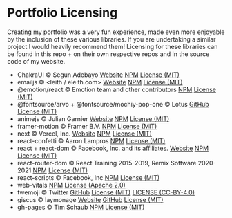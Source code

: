 # Portfolio Licensing

Creating my portfolio was a very fun experience, made even more enjoyable by the inclusion of these various libraries. If you are undertaking a similar project I would heavily recommend them! Licensing for these libraries can be found in this repo + on their own respective repos and in the source code of my website.

- ChakraUI © Segun Adebayo [Website](https://chakra-ui.com/) [NPM](https://www.npmjs.com/package/@chakra-ui/react) [License (MIT)](https://github.com/JSusak/PortfolioLicensing/blob/main/license/LICENSE-chakraui)
- emailjs © <leith / eleith.com> [Website](https://www.emailjs.com/) [NPM](https://www.npmjs.com/package/emailjs) [License (MIT)](https://github.com/JSusak/PortfolioLicensing/blob/main/license/LICENSE-emailjs)
- @emotion/react © Emotion team and other contributors [NPM](https://www.npmjs.com/package/@emotion/react) [License (MIT)](https://github.com/JSusak/PortfolioLicensing/blob/main/license/LICENSE-emotionreact)
- @fontsource/arvo + @fontsource/mochiy-pop-one © Lotus [GitHub](https://github.com/fontsource/fontsource) [License (MIT)](https://github.com/JSusak/PortfolioLicensing/blob/main/license/LICENSE-fontsource)
- animejs © Julian Garnier [Website](http://animejs.com/) [NPM](https://www.npmjs.com/package/animejs) [License (MIT)](https://github.com/JSusak/PortfolioLicensing/blob/main/license/LICENSE-animejs)
- framer-motion © Framer B.V. [NPM](https://github.com/framer/motion) [License (MIT)](https://github.com/JSusak/PortfolioLicensing/blob/main/license/LICENSE-framermotion)
- next © Vercel, Inc. [Website](https://nextjs.org/) [NPM](https://www.npmjs.com/package/next) [License (MIT)](https://github.com/JSusak/PortfolioLicensing/blob/main/license/LICENSE-next)
- react-confetti © Aaron Lampros [NPM](https://www.npmjs.com/package/react-confetti) [License (MIT)](https://github.com/JSusak/PortfolioLicensing/blob/main/license/LICENSE-reactconfetti)
- react + react-dom © Facebook, Inc. and its affiliates. [Website](https://reactjs.org/) [NPM](https://www.npmjs.com/package/react-dom) [License (MIT)](https://github.com/JSusak/PortfolioLicensing/blob/main/license/LICENSE-react)
- react-router-dom © React Training 2015-2019, Remix Software 2020-2021 [NPM](https://www.npmjs.com/package/react-router-dom) [License (MIT)](https://github.com/JSusak/PortfolioLicensing/blob/main/license/LICENSE-reactrouterdom)
- react-scripts © Facebook, Inc [NPM](https://www.npmjs.com/package/react-scripts) [License (MIT)](https://github.com/JSusak/PortfolioLicensing/blob/main/license/LICENSE-reactscripts)
- web-vitals [NPM](https://www.npmjs.com/package/web-vitals) [License (Apache 2.0)](https://github.com/JSusak/PortfolioLicensing/blob/main/license/LICENSE-webvitals)
- twemoji © Twitter [GitHub](https://github.com/twitter/twemoji) [License (MIT)]() [LICENSE (CC-BY-4.0)]()
- giscus © laymonage [Website](https://giscus.app/) [GitHub](https://github.com/giscus/giscus-component) [License (MIT)]()
- gh-pages © Tim Schaub [NPM](https://www.npmjs.com/package/gh-pages) [License (MIT)](https://github.com/JSusak/PortfolioLicensing/blob/main/license/LICENSE-ghpages)
